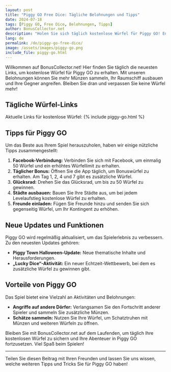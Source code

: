 ```yaml
---
layout: post
title: "Piggy GO Free Dice: Tägliche Belohnungen und Tipps"
date: 2024-07-18
tags: [Piggy GO, Free Dice, Belohnungen, Tipps]
author: BonusCollector.net
description: "Holen Sie sich täglich kostenlose Würfel für Piggy GO! Entdecken Sie unsere Links und Tipps, um Ihr Spiel zu maximieren."
lang: de
permalink: /de/piggy-go-free-dice/
image: /assets/images/piggy-go.png
include_file: piggy-go.html
---
```


Willkommen auf BonusCollector.net! Hier finden Sie täglich die neuesten Links, um kostenlose Würfel für Piggy GO zu erhalten. Mit unseren Belohnungen können Sie mehr Münzen sammeln, Ihr Raumschiff ausbauen und Ihre Gegner angreifen. Bleiben Sie dran und verpassen Sie keine Würfel mehr!

## Tägliche Würfel-Links

Aktuelle Links für kostenlose Würfel:
{% include piggy-go.html %}

## Tipps für Piggy GO

Um das Beste aus Ihrem Spiel herauszuholen, haben wir einige nützliche Tipps zusammengestellt:

1. **Facebook-Verbindung:** Verbinden Sie sich mit Facebook, um einmalig 50 Würfel und ein erhöhtes Würfellimit zu erhalten.
2. **Täglicher Bonus:** Öffnen Sie die App täglich, um Bonuswürfel zu erhalten. Am Tag 1, 2, 4 und 7 gibt es zusätzliche Würfel.
3. **Glücksrad:** Drehen Sie das Glücksrad, um bis zu 50 Würfel zu gewinnen.
4. **Städte ausbauen:** Bauen Sie Ihre Städte aus, um bei jedem Levelaufstieg kostenlose Würfel zu erhalten.
5. **Freunde einladen:** Fügen Sie Freunde hinzu und senden Sie sich gegenseitig Würfel, um Ihr Kontingent zu erhöhen.

## Neue Updates und Funktionen

Piggy GO wird regelmäßig aktualisiert, um das Spielerlebnis zu verbessern. Zu den neuesten Updates gehören:
- **Piggy Town Halloween-Update:** Neue thematische Inhalte und Herausforderungen.
- **„Lucky Dice“-Aktivität:** Ein neuer Echtzeit-Wettbewerb, bei dem es zusätzliche Würfel zu gewinnen gibt.

## Vorteile von Piggy GO

Das Spiel bietet eine Vielzahl an Aktivitäten und Belohnungen:
- **Angriffe auf andere Dörfer:** Verlangsamen Sie den Fortschritt anderer Spieler und sammeln Sie zusätzliche Münzen.
- **Schätze sammeln:** Nutzen Sie Ihre Würfel, um Schatztruhen mit Münzen und weiteren Würfeln zu öffnen.

Bleiben Sie mit BonusCollector.net auf dem Laufenden, um täglich Ihre kostenlosen Würfel zu sichern und Ihre Abenteuer in Piggy GO fortzusetzen. Viel Spaß beim Spielen!

---
Teilen Sie diesen Beitrag mit Ihren Freunden und lassen Sie uns wissen, welche weiteren Tipps und Tricks Sie für Piggy GO haben!
